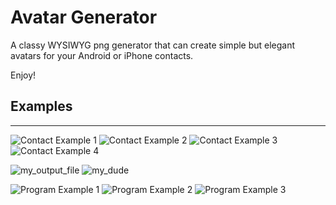 # Avatar Generator

A classy WYSIWYG png generator that can create simple but elegant avatars for
your Android or iPhone contacts.

Enjoy!

## Examples
---
![Contact Example 1](./res/examples/contact_example_1.png)
![Contact Example 2](./res/examples/contact_example_2.png)
![Contact Example 3](./res/examples/contact_example_3.png)
![Contact Example 4](./res/examples/contact_example_4.png)

![my_output_file](./res/examples/my_output_file.png)
![my_dude](./res/examples/my_dude.png)

![Program Example 1](./res/examples/program_example_1.png)
![Program Example 2](./res/examples/program_example_2.png)
![Program Example 3](./res/examples/program_example_3.png)
